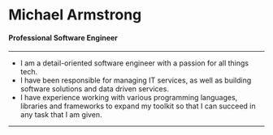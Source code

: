 # Michael Armstrong

#### Professional Software Engineer

---

- I am a detail-oriented software engineer with a passion for all things tech.
- I have been responsible for managing IT services, as well as building software solutions and data driven services.
- I have experience working with various programming languages, libraries and frameworks to expand my toolkit so that I can succeed in any task that I am given.

---
